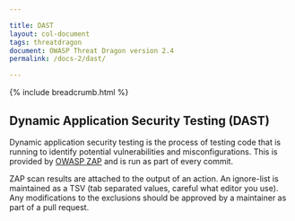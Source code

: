 ```yaml
---

title: DAST
layout: col-document
tags: threatdragon
document: OWASP Threat Dragon version 2.4
permalink: /docs-2/dast/

---
```


{% include breadcrumb.html %}

## Dynamic Application Security Testing (DAST)

Dynamic application security testing is the process of testing code that is running to identify
potential vulnerabilities and misconfigurations.
This is provided by [OWASP ZAP](https://www.zaproxy.org/docs/docker/about/) and is run as part of every commit.

ZAP scan results are attached to the output of an action.
An ignore-list is maintained as a TSV (tab separated values, careful what editor you use).
Any modifications to the exclusions should be approved by a maintainer as part of a pull request.
